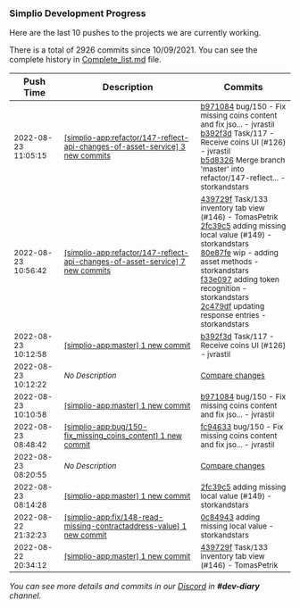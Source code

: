 
### Simplio Development Progress

Here are the last 10 pushes to the projects we are currently working.

There is a total of 2926 commits since 10/09/2021. You can see the complete history in
 [Complete_list.md](Complete_list.md) file.

| Push Time | Description | Commits |
| --- | --- | --- |
| <sub>2022-08-23 11:05:15</sub> | <sub>[[simplio-app:refactor/147\-reflect\-api\-changes\-of\-asset\-service] 3 new commits](https://github.com/SimplioOfficial/simplio-app/compare/322a0841dcf7...b5d8326107e2)</sub> | <sub>[b971084](https://github.com/SimplioOfficial/simplio-app/commit/b971084c80298baac8a365640de806ab23566e73) bug/150 - Fix missing coins content and fix jso... - jvrastil<br>[b392f3d](https://github.com/SimplioOfficial/simplio-app/commit/b392f3dfda387d872fa63839ae56eb619785a0af) Task/117 - Receive coins UI (#126) - jvrastil<br>[b5d8326](https://github.com/SimplioOfficial/simplio-app/commit/b5d8326107e272407d9396b97a4ec3d25e1c4cc7) Merge branch 'master' into refactor/147-reflect... - storkandstars</sub> |
| <sub>2022-08-23 10:56:42</sub> | <sub>[[simplio-app:refactor/147\-reflect\-api\-changes\-of\-asset\-service] 7 new commits](https://github.com/SimplioOfficial/simplio-app/compare/4c3661ffbcb9...322a0841dcf7)</sub> | <sub>[439729f](https://github.com/SimplioOfficial/simplio-app/commit/439729fce79dd63993bf4a73931c19975b3aac18) Task/133 inventory tab view (#146) - TomasPetrik<br>[2fc39c5](https://github.com/SimplioOfficial/simplio-app/commit/2fc39c5c1aa476b65d2108a6f8a2536ac402e821) adding missing local value (#149) - storkandstars<br>[80e87fe](https://github.com/SimplioOfficial/simplio-app/commit/80e87feea8cf76aed9389af1161b3333735335a2) wip - adding asset methods - storkandstars<br>[f33e097](https://github.com/SimplioOfficial/simplio-app/commit/f33e097bee172889d5bdb7439e4c27ea6d578b2e) adding token recognition - storkandstars<br>[2c479df](https://github.com/SimplioOfficial/simplio-app/commit/2c479dfd56f94cb318bbf125e12bfe18438e690b) updating response entries - storkandstars</sub> |
| <sub>2022-08-23 10:12:58</sub> | <sub>[[simplio-app:master] 1 new commit](https://github.com/SimplioOfficial/simplio-app/commit/b392f3dfda387d872fa63839ae56eb619785a0af)</sub> | <sub>[b392f3d](https://github.com/SimplioOfficial/simplio-app/commit/b392f3dfda387d872fa63839ae56eb619785a0af) Task/117 - Receive coins UI (#126) - jvrastil</sub> |
| <sub>2022-08-23 10:12:22</sub> | <sub>_No Description_</sub> | <sub>[Compare changes](https://github.com/SimplioOfficial/simplio-app/compare/262242d2ea6b...8b82a18c9c41)</sub> |
| <sub>2022-08-23 10:10:58</sub> | <sub>[[simplio-app:master] 1 new commit](https://github.com/SimplioOfficial/simplio-app/commit/b971084c80298baac8a365640de806ab23566e73)</sub> | <sub>[b971084](https://github.com/SimplioOfficial/simplio-app/commit/b971084c80298baac8a365640de806ab23566e73) bug/150 - Fix missing coins content and fix jso... - jvrastil</sub> |
| <sub>2022-08-23 08:48:42</sub> | <sub>[[simplio-app:bug/150\-fix\_missing\_coins\_content] 1 new commit](https://github.com/SimplioOfficial/simplio-app/commit/fc94633c24c37bf0cc5c2fc5f4c2ab47d1a94d11)</sub> | <sub>[fc94633](https://github.com/SimplioOfficial/simplio-app/commit/fc94633c24c37bf0cc5c2fc5f4c2ab47d1a94d11) bug/150 - Fix missing coins content and fix jso... - jvrastil</sub> |
| <sub>2022-08-23 08:20:55</sub> | <sub>_No Description_</sub> | <sub>[Compare changes](https://github.com/SimplioOfficial/simplio-app/compare/52a7b4821ff1...262242d2ea6b)</sub> |
| <sub>2022-08-23 08:14:28</sub> | <sub>[[simplio-app:master] 1 new commit](https://github.com/SimplioOfficial/simplio-app/commit/2fc39c5c1aa476b65d2108a6f8a2536ac402e821)</sub> | <sub>[2fc39c5](https://github.com/SimplioOfficial/simplio-app/commit/2fc39c5c1aa476b65d2108a6f8a2536ac402e821) adding missing local value (#149) - storkandstars</sub> |
| <sub>2022-08-22 21:32:23</sub> | <sub>[[simplio-app:fix/148\-read\-missing\-contractaddress\-value] 1 new commit](https://github.com/SimplioOfficial/simplio-app/commit/0c84943e0128a8e86d04d446d340db381db1e496)</sub> | <sub>[0c84943](https://github.com/SimplioOfficial/simplio-app/commit/0c84943e0128a8e86d04d446d340db381db1e496) adding missing local value - storkandstars</sub> |
| <sub>2022-08-22 20:34:12</sub> | <sub>[[simplio-app:master] 1 new commit](https://github.com/SimplioOfficial/simplio-app/commit/439729fce79dd63993bf4a73931c19975b3aac18)</sub> | <sub>[439729f](https://github.com/SimplioOfficial/simplio-app/commit/439729fce79dd63993bf4a73931c19975b3aac18) Task/133 inventory tab view (#146) - TomasPetrik</sub> |

_You can see more details and commits in our [Discord](https://discord.gg/aKhjuwZmdP) in **#dev-diary** channel._
